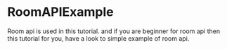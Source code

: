 # RoomAPIExample
Room api is used in this tutorial. and if you are beginner for room api then this tutorial for you, have a look to simple example of room api.

